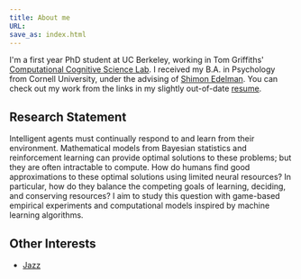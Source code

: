 ```yaml
---
title: About me
URL:
save_as: index.html
---
```


I'm a first year PhD student at UC Berkeley, working in Tom Griffiths' [Computational Cognitive Science Lab](http://cocosci.berkeley.edu). I received my B.A. in Psychology from Cornell University, under the advising of [Shimon Edelman](http://kybele.psych.cornell.edu/~edelman/). You can check out my work from the links in my slightly out-of-date [resume]({filename}/pdfs/fred-callaway.pdf).

## Research Statement
Intelligent agents must continually respond to and learn from their environment. Mathematical models from Bayesian statistics and reinforcement learning can provide optimal solutions to these problems; but they are often intractable to compute. How do humans find good approximations to these optimal solutions using limited neural resources? In particular, how do they balance the competing goals of learning, deciding, and conserving resources? I aim to study this question with game-based empirical experiments and computational models inspired by machine learning algorithms.

## Other Interests
- [Jazz]({filename}/pages/jazz.md)

